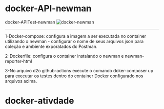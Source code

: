 # docker-API-newman
docker-APITest-newman
![docker-newman](https://user-images.githubusercontent.com/33332202/231589031-438311d6-ed6e-40f3-aa1a-e157446337eb.png)


--------------------------------------------

1-Docker-compose: configura a imagem a ser executada no container utilizando o newman - configurar o nome de seus arquivos json para coleção e ambiente exporatados do Postman.

2-Dockerfile: configura o container instalando o newman e newman-reporter-html

3-No arquivo d2o github-actions execute o comando doker-composer up para executar os testes dentro do container Docker configurado nos arquivos acima.


# docker-ativdade
